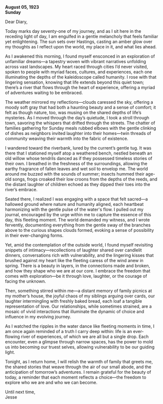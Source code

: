 
**August 05, 1923**  
**Sunday**  

Dear Diary,  

Today marks day seventy-one of my journey, and as I sit here in the receding light of day, I am engulfed in a gentle melancholy that feels familiar yet enlightening. The sun sets over Hastings, casting an amber glow over my thoughts as I reflect upon the world, my place in it, and what lies ahead.  

As I awakened this morning, I found myself ensconced in an exploration of unfamiliar dreams—a tapestry woven with vibrant narratives unfolding across vast landscapes. My heart raced through cities I’d never visited, spoken to people with myriad faces, cultures, and experiences, each one illuminating the depths of the kaleidoscope called humanity. I rose with that lingering sensation, knowing that life extends beyond this quiet town; there’s a river that flows through the heart of experience, offering a myriad of adventures waiting to be embraced.

The weather mirrored my reflections—clouds caressed the sky, offering a moody soft gray that had both a haunting beauty and a sense of comfort; it felt as though nature, too, was musing on the shared depths of life’s mysteries. As I moved through the day’s quietude, I took a stroll through town, savoring the whispers that drifted through the streets. The chatter of families gathering for Sunday meals rubbed elbows with the gentle clinking of dishes as neighbors invited laughter into their homes—twin threads of community weaving their warmth into the fabric of existence.

I wandered toward the riverbank, lured by the current’s gentle tug. It was there that I stationed myself atop a weathered bench, nestled beneath an old willow whose tendrils danced as if they possessed timeless stories of their own. I breathed in the freshness of the surroundings, allowing the earthy fragrance of fallen leaves and wet soil to envelop me. The world around me buzzed with the sounds of summer; insects hummed their age-old songs, frogs croaked their low croons from the depths of the reeds, and the distant laughter of children echoed as they dipped their toes into the river’s embrace.

Seated there, I realized I was engaging with a space that felt sacred—a hallowed ground where nature and humanity aligned, each heartbeat harmonizing with the gentle pulse of the water's flow. I pulled out my journal, encouraged by the urge within me to capture the essence of this day, this fleeting moment. The world demanded my witness, and I wrote fervently, documenting everything from the gentle sway of the branches above to the curious shapes clouds formed, evoking a sense of possibility in their ever-changing forms. 

Yet, amid the contemplation of the outside world, I found myself revisiting snippets of intimacy—recollections of laughter shared over candlelit dinners, conversations rich with vulnerability, and the lingering kisses that brushed against my heart like the fleeting caress of the wind anew in spring. There is a beauty in layers, in the connections made and broken, and how they shape who we are at our core. I embrace the freedom that comes with exploration—be it through love, laughter, or the courage of facing the unknown.

Then, something stirred within me—a distant memory of family picnics at my mother’s house, the joyful chaos of my siblings arguing over cards, our laughter intermingling with freshly baked bread, each loaf a tangible representation of love. Our relationships, while sometimes strained, are a mosaic of vivid interactions that illuminate the dynamic of choice and influence in my evolving journey. 

As I watched the ripples in the water dance like fleeting moments in time, I am once again reminded of a truth I carry deep within: life is an ever-flowing river of experiences, of which we are all but a single drop. Each encounter, even a glimpse through narrow spaces, has the power to mold us into becoming our truest selves, allowing vulnerability to be our guiding light.

Tonight, as I return home, I will relish the warmth of family that greets me, the shared stories that weave through the air of our small abode, and the anticipation of tomorrow’s adventures. I remain grateful for the beauty of today, a reminder that each moment reflects a choice—the freedom to explore who we are and who we can become.

Until next time,  
Jesse
